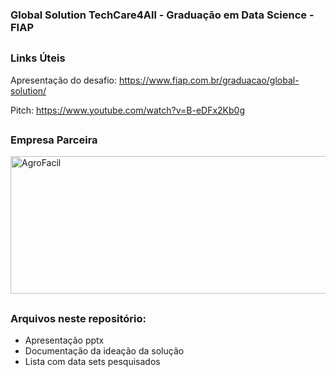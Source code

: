 ### Global Solution TechCare4All - Graduação em Data Science - FIAP

##

### Links Úteis

Apresentação do desafio: https://www.fiap.com.br/graduacao/global-solution/

Pitch: https://www.youtube.com/watch?v=B-eDFx2Kb0g

##
### Empresa Parceira

<!DOCTYPE html>
<html lang="en">
<head>
    <meta charset="UTF-8">
    <meta name="viewport" content="width=device-width, initial-scale=1.0">
</head>
<body>
    <div style="display: inline_block">
        <img align="center" alt="AgroFacil" height="220" width="550" src="https://www.valordeplanosdesaude.com.br/wp-content/uploads/2018/07/analise-do-ipo-da-hapvida-capa.jpg">
    </div>
</body>
</html>

##
### Arquivos neste repositório:

* Apresentação pptx
* Documentação da ideação da solução
* Lista com data sets pesquisados
